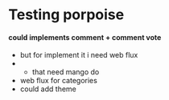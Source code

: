 # Testing porpoise

#### could implements comment + comment vote
- but for implement it i need web flux
- - that need mango do
- web flux for categories
- could add theme